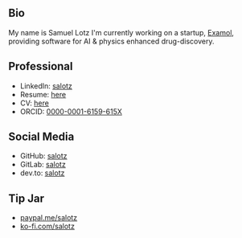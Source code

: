 
## Bio

My name is Samuel Lotz I'm currently working on a startup,
[Examol](https://examol.io/), providing software for AI & physics enhanced
drug-discovery.

## Professional

- LinkedIn: [salotz](https://www.linkedin.com/in/salotz/)
- Resume: [here](link:///resources/resume.pdf)
- CV: [here](link:///resources/cv.pdf)
- ORCID: [0000-0001-6159-615X](https://orcid.org/0000-0001-6159-615X)

## Social Media

- GitHub: [salotz](https://github.com/salotz)
- GitLab: [salotz](https://gitlab.com/salotz)
- dev.to: [salotz](https://dev.to/salotz)

## Tip Jar

- [paypal.me/salotz](https:///paypal.me/salotz)
- [ko-fi.com/salotz](https://ko-fi.com/salotz)
